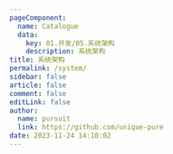 ```yaml
---
pageComponent: 
  name: Catalogue
  data: 
    key: 01.开发/05.系统架构
    description: 系统架构
title: 系统架构
permalink: /system/
sidebar: false
article: false
comment: false
editLink: false
author: 
  name: pursuit
  link: https://github.com/unique-pure
date: 2023-11-24 14:10:02
---
```


